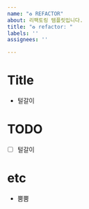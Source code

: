 ```yaml
---
name: "♻️ REFACTOR"
about: 리팩토링 템플릿입니다.
title: "♻️ refactor: "
labels: ''
assignees: ''

---
```


# Title

- 털갈이

# TODO

- [ ] 털갈이

# etc

- 뿜뿜
